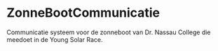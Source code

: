 # ZonneBootCommunicatie
Communicatie systeem voor de zonneboot van Dr. Nassau College die meedoet in de Young Solar Race.
